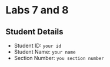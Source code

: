 # Labs 7 and 8

## Student Details

- Student ID: `your id`
- Student Name: `your name`
- Section Number: `you section number`


